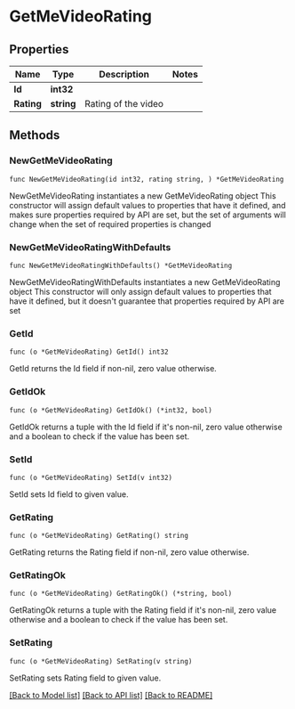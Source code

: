 # GetMeVideoRating

## Properties

Name | Type | Description | Notes
------------ | ------------- | ------------- | -------------
**Id** | **int32** |  | 
**Rating** | **string** | Rating of the video | 

## Methods

### NewGetMeVideoRating

`func NewGetMeVideoRating(id int32, rating string, ) *GetMeVideoRating`

NewGetMeVideoRating instantiates a new GetMeVideoRating object
This constructor will assign default values to properties that have it defined,
and makes sure properties required by API are set, but the set of arguments
will change when the set of required properties is changed

### NewGetMeVideoRatingWithDefaults

`func NewGetMeVideoRatingWithDefaults() *GetMeVideoRating`

NewGetMeVideoRatingWithDefaults instantiates a new GetMeVideoRating object
This constructor will only assign default values to properties that have it defined,
but it doesn't guarantee that properties required by API are set

### GetId

`func (o *GetMeVideoRating) GetId() int32`

GetId returns the Id field if non-nil, zero value otherwise.

### GetIdOk

`func (o *GetMeVideoRating) GetIdOk() (*int32, bool)`

GetIdOk returns a tuple with the Id field if it's non-nil, zero value otherwise
and a boolean to check if the value has been set.

### SetId

`func (o *GetMeVideoRating) SetId(v int32)`

SetId sets Id field to given value.


### GetRating

`func (o *GetMeVideoRating) GetRating() string`

GetRating returns the Rating field if non-nil, zero value otherwise.

### GetRatingOk

`func (o *GetMeVideoRating) GetRatingOk() (*string, bool)`

GetRatingOk returns a tuple with the Rating field if it's non-nil, zero value otherwise
and a boolean to check if the value has been set.

### SetRating

`func (o *GetMeVideoRating) SetRating(v string)`

SetRating sets Rating field to given value.



[[Back to Model list]](../README.md#documentation-for-models) [[Back to API list]](../README.md#documentation-for-api-endpoints) [[Back to README]](../README.md)


